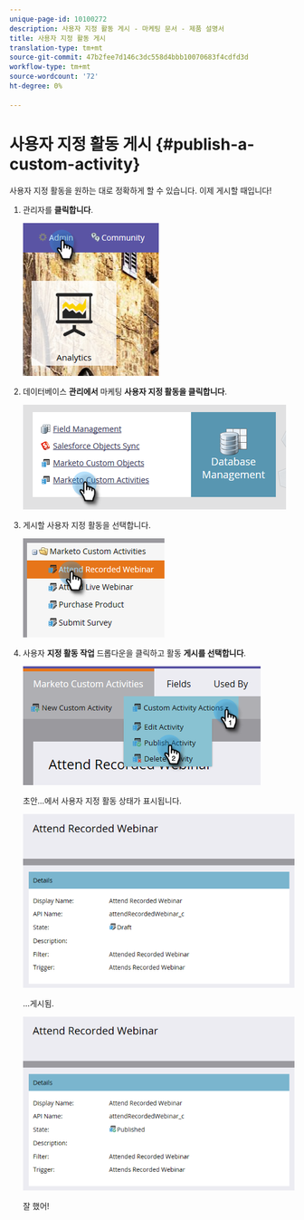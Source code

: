 ```yaml
---
unique-page-id: 10100272
description: 사용자 지정 활동 게시 - 마케팅 문서 - 제품 설명서
title: 사용자 지정 활동 게시
translation-type: tm+mt
source-git-commit: 47b2fee7d146c3dc558d4bbb10070683f4cdfd3d
workflow-type: tm+mt
source-wordcount: '72'
ht-degree: 0%

---
```



# 사용자 지정 활동 게시 {#publish-a-custom-activity}

사용자 지정 활동을 원하는 대로 정확하게 할 수 있습니다. 이제 게시할 때입니다!

1. 관리자를 **클릭합니다**.

   ![](assets/one-2.png)

1. 데이터베이스 **관리에서** 마케팅 **사용자 지정 활동을 클릭합니다**.

   ![](assets/two-2.png)

1. 게시할 사용자 지정 활동을 선택합니다.

   ![](assets/three-2.png)

1. 사용자 **지정 활동 작업** 드롭다운을 클릭하고 활동 **게시를 선택합니다**.

   ![](assets/four-2.png)

   초안...에서 사용자 지정 활동 상태가 표시됩니다.

   ![](assets/five-2.png)

   ...게시됨.

   ![](assets/six-2.png)

   잘 했어!

